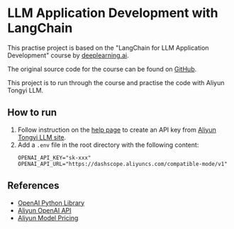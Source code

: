 # LLM Application Development with LangChain

This practise project is based on the "LangChain for LLM Application Development" course by [deeplearning.ai](https://www.deeplearning.ai/short-courses/langchain-for-llm-application-development/). 

The original source code for the course can be found on [GitHub](https://github.com/ksm26/LangChain-for-LLM-Application-Development).

This project is to run through the course and practise the code with Aliyun Tongyi LLM.

## How to run

1. Follow instruction on the [help page](https://help.aliyun.com/zh/model-studio/developer-reference/get-api-key) to create an API key from [Aliyun Tongyi LLM site](https://bailian.console.aliyun.com/?apiKey=1#/api-key).
2. Add a `.env` file in the root directory with the following content:
    ```text
    OPENAI_API_KEY="sk-xxx"
    OPENAI_API_URL="https://dashscope.aliyuncs.com/compatible-mode/v1"
    ```

## References
* [OpenAI Python Library](https://github.com/openai/openai-python)
* [Aliyun OpenAI API](https://help.aliyun.com/zh/model-studio/developer-reference/compatibility-of-openai-with-dashscope)
* [Aliyun Model Pricing](https://dashscope.console.aliyun.com/billing)

